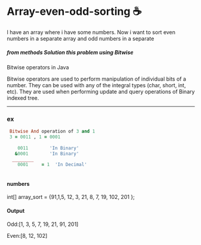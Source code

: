# Array-even-odd-sorting :coffee:
I have an array where i have some numbers. Now i want to sort even numbers in a separate array and odd numbers in a separate

##### from methods Solution this problem using   Bitwise


Bitwise operators in Java

Bitwise operators are used to perform manipulation of individual bits of a number. They can be used with any of the integral types (char, short, int, etc). They are used when performing update and query operations of Binary indexed tree. 

---------

### ex 
```ruby
 Bitwise And operation of 3 and 1 
 3 = 0011 , 1 = 0001 
   
    0011        'In Binary'
   &0001        'In Binary'
  ________
    0001     = 1  'In Decimal'
 
```
#### numbers

int[] array_sort = {91,1,5, 12, 3, 21, 8, 7, 19, 102, 201 };

#### Output

Odd:[1, 3, 5, 7, 19, 21, 91, 201]

Even:[8, 12, 102]
